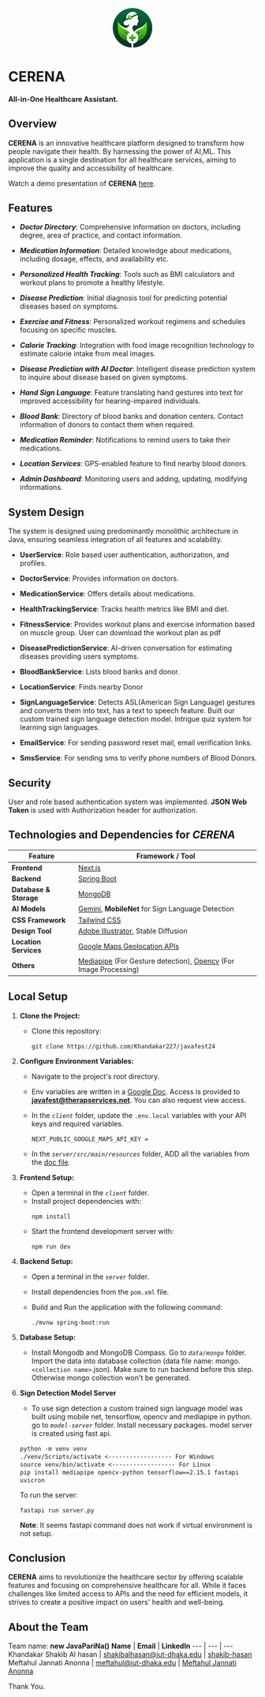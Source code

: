<div style="text-align: center;">
   <img src="./client//public/cerena-logo.png" alt="cerena" style="height: 80px; width: 80px; margin: 0 auto;"/>
</div>
<h1> CERENA</h1>
<h4>All-in-One Healthcare Assistant.
</h4>

## Overview
**CERENA** is an innovative healthcare platform designed to transform how people navigate their health. By harnessing the power of AI,ML. This application is a single destination for all healthcare services, aiming to improve the quality and accessibility of healthcare.

<!-- 
**Key points of CERENA :**
* **`Conventional Healthcare`**: Comprehensive information on Doctors,Medications
* **`Innovative Healthcare`**:Personalized Health Assistant with AI
* **`Interactive Features`**:Engagement of personalized Exercise , Calorie Tracking
* **`Smart Assistance  & Accessibility`**: Chatbot & Sign Speak for Guidance 
* **`Scalable & Comprehensive Infrastructure`** : Monolithic Architecture in Java -->



Watch a demo presentation of **CERENA** [here](**).  


## Features
   - ***Doctor Directory***: Comprehensive information on doctors, including degree, area of practice, and contact information.

   - ***Medication Information***: Detailed knowledge about medications, including dosage, effects, and availability etc.

   - ***Personalized Health Tracking***: Tools such as BMI calculators and workout plans to promote a healthy lifestyle.
   - ***Disease Prediction***: Initial diagnosis tool for predicting potential diseases based on symptoms.

   - ***Exercise and Fitness***: Personalized workout regimens and schedules focusing on specific muscles.

   - ***Calorie Tracking***: Integration with food image recognition technology to estimate calorie intake from meal images.
<!-- - AR Physical Training Game: Optional feature for exercising through augmented reality games. -->

   - ***Disease Prediction with AI Doctor***: Intelligent disease prediction system to inquire about disease based on given symptoms.
   - ***Hand Sign Language***: Feature translating hand gestures into text for improved accessibility for hearing-impaired individuals.

   - ***Blood Bank***: Directory of blood banks and donation centers. Contact information of donors to contact them when required.

   - ***Medication Reminder***: Notifications to remind users to take their medications.
   
   - ***Location Services***: GPS-enabled feature to find nearby blood donors.

   - ***Admin Dashboard***: Monitoring users and adding, updating, modifying informations.



## System Design
The system is designed using predominantly monolithic architecture in Java, ensuring seamless integration of all features and scalability.
   
   - **UserService**: Role based user authentication, authorization, and profiles.

   - **DoctorService**: Provides information on doctors. 

   - **MedicationService**: Offers details about medications.

   - **HealthTrackingService**: Tracks health metrics like BMI and diet.

   - **FitnessService**: Provides workout plans and exercise information based on muscle group. User can download the workout plan as pdf

   - **DiseasePredictionService**: AI-driven conversation for estimating diseases providing users symptoms.

   - **BloodBankService**: Lists blood banks and donor.

   - **LocationService**: Finds nearby Donor

   - **SignLanguageService**: Detects ASL(American Sign Language) gestures and converts them into text, has a text to speech feature. Built our custom trained sign language detection model. Intrigue quiz system for learning sign languages.

   - **EmailService**: For sending password reset mail, email verification links.

   - **SmsService**: For sending sms to verify phone numbers of Blood Donors.



## Security
User and role based authentication system was implemented. **JSON Web Token** is used with Authorization header for authorization.


## Technologies and Dependencies for ***CERENA***

**Feature** | **Framework / Tool**
--- | ---
**Frontend** | [Next.js](https://nextjs.org/docs)
**Backend** | [Spring Boot](https://spring.io/projects/spring-boot)
**Database & Storage** | [MongoDB](https://www.mongodb.com/docs/)
**AI Models** | [Gemini](https://gemini.google.com/),  **MobileNet** for Sign Language Detection
**CSS Framework** |[Tailwind CSS](https://tailwindcss.com/)
**Design Tool** | [Adobe Illustrator](https://illustrator.adobe.com/home), Stable Diffusion
**Location Services** | [Google Maps Geolocation APIs](https://developers.google.com/maps/documentation/geolocation/overview)
**Others** | [Mediapipe](https://ai.google.dev/edge/mediapipe/solutions/guide) (For Gesture detection), [Opencv](https://opencv.org/) (For Image Processing)






## Local Setup

1. **Clone the Project:**
   - Clone this repository:
      ```
      git clone https://github.com/Khandakar227/javafest24
      ```

2. **Configure Environment Variables:**
   - Navigate to the project's root directory.
   - Env variables are written in a [Google Doc](https://docs.google.com/document/d/1kA7E0Am9aMSDImubvLTc7QsybWJAJjq8sj_RokedHGk/edit?usp=sharing). Access is provided to **javafest@therapservices.net**. You can also request view access.
   - In the *`client`* folder, update the `.env.local` variables with your API keys and required variables.

      ```
      NEXT_PUBLIC_GOOGLE_MAPS_API_KEY = 
      ```
   
   - In the *`server/src/main/resources`* folder, ADD all the variables from the [doc file](https://docs.google.com/document/d/1kA7E0Am9aMSDImubvLTc7QsybWJAJjq8sj_RokedHGk/edit?usp=sharing).

3. **Frontend Setup:**
   - Open a terminal in the *`client`* folder.
   - Install project dependencies with:
     ```
     npm install
     ```
   - Start the frontend development server with:
     ```
     npm run dev
     ```

4. **Backend Setup:**
   - Open a terminal in the *`server`* folder.
   - Install dependencies from the `pom.xml` file.
   - Build and Run the application with the following command:
     
     ```
     ./mvnw spring-boot:run
     ```

5. **Database Setup:**
   - Install Mongodb and MongoDB Compass. Go to *`data/mongo`* folder. Import the data into database collection
   (data file name: mongo.`<collection name>`.json). Make sure to run backend before this step. Otherwise mongo collection won't be generated.

6. **Sign Detection Model Server**
    - To use sign detection a custom trained sign language model was built using mobile net, tensorflow, opencv and mediapipe in python. go to *`model-server`* folder. Install necessary packages. model server is created using fast api.

    ```
    python -m venv venv
    ./venv/Scripts/activate <------------------ For Windows
    source venv/bin/activate <------------------ For Linux
    pip install mediapipe opencv-python tensorflow==2.15.1 fastapi uvicron
    ```
    To run the server:
    ```
    fastapi run server.py
    ```
   **Note**: It seems fastapi command does not work if virtual environment is not setup.
   
## Conclusion

**CERENA** aims to revolutionize the healthcare sector by offering scalable features and focusing on comprehensive healthcare for all. While it faces challenges like limited access to APIs and the need for efficient models, it strives to create a positive impact on users' health and well-being.


## About the Team
Team name: **new JavaPariNa()**
**Name** | **Email** | **LinkedIn**
--- | --- | ---
Khandakar Shakib Al hasan | shakibalhasan@iut-dhaka.edu | [shakib-hasan](https://www.linkedin.com/in/shakib-hasan-734494249)
Meftahul Jannati Anonna | meftahul@iut-dhaka.edu | [Meftahul Jannati Anonna](https://www.linkedin.com/in/meftahuljannati/)

Thank You.








